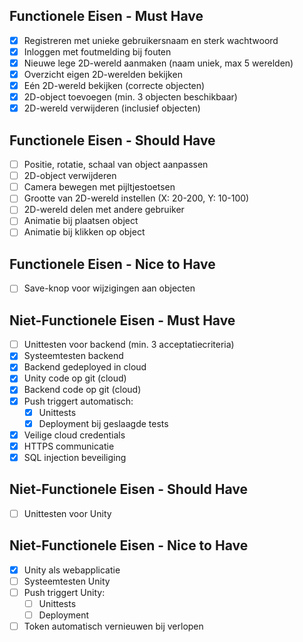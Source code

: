 ## Functionele Eisen - Must Have
- [X] Registreren met unieke gebruikersnaam en sterk wachtwoord
- [X] Inloggen met foutmelding bij fouten
- [X] Nieuwe lege 2D-wereld aanmaken (naam uniek, max 5 werelden)
- [X] Overzicht eigen 2D-werelden bekijken
- [X] Eén 2D-wereld bekijken (correcte objecten)
- [X] 2D-object toevoegen (min. 3 objecten beschikbaar)
- [X] 2D-wereld verwijderen (inclusief objecten)

## Functionele Eisen - Should Have
- [ ] Positie, rotatie, schaal van object aanpassen
- [ ] 2D-object verwijderen
- [ ] Camera bewegen met pijltjestoetsen
- [ ] Grootte van 2D-wereld instellen (X: 20-200, Y: 10-100)
- [ ] 2D-wereld delen met andere gebruiker
- [ ] Animatie bij plaatsen object
- [ ] Animatie bij klikken op object

## Functionele Eisen - Nice to Have
- [ ] Save-knop voor wijzigingen aan objecten

## Niet-Functionele Eisen - Must Have
- [ ] Unittesten voor backend (min. 3 acceptatiecriteria)
- [X] Systeemtesten backend
- [X] Backend gedeployed in cloud
- [X] Unity code op git (cloud)
- [X] Backend code op git (cloud)
- [X] Push triggert automatisch:
  - [X] Unittests
  - [X] Deployment bij geslaagde tests
- [X] Veilige cloud credentials
- [X] HTTPS communicatie
- [X] SQL injection beveiliging

## Niet-Functionele Eisen - Should Have
- [ ] Unittesten voor Unity

## Niet-Functionele Eisen - Nice to Have
- [X] Unity als webapplicatie
- [ ] Systeemtesten Unity
- [ ] Push triggert Unity:
  - [ ] Unittests
  - [ ] Deployment
- [ ] Token automatisch vernieuwen bij verlopen
